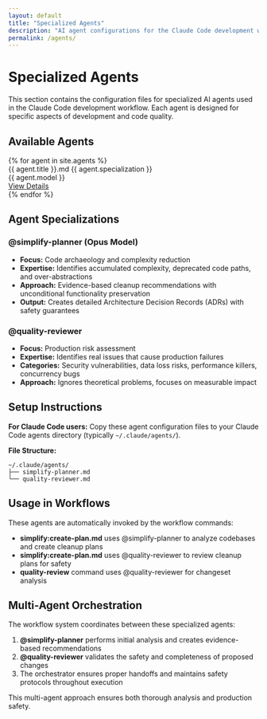 ```yaml
---
layout: default
title: "Specialized Agents"
description: "AI agent configurations for the Claude Code development workflow"
permalink: /agents/
---
```


# Specialized Agents

This section contains the configuration files for specialized AI agents used in the Claude Code development workflow. Each agent is designed for specific aspects of development and code quality.

## Available Agents

<div class="resource-category">
{% for agent in site.agents %}
<div class="file-item">
    <div class="file-header">
        <span class="file-name">{{ agent.title }}.md</span>
        <span class="file-desc">{{ agent.specialization }}</span>
        <div class="agent-meta">
            <span class="agent-model">{{ agent.model }}</span>
            <span class="agent-color" style="background-color: {{ agent.color }}; color: white; padding: 2px 8px; border-radius: 4px;">{{ agent.color }}</span>
        </div>
        <a href="{{ agent.url | relative_url }}" class="btn btn-primary">View Details</a>
    </div>
</div>
{% endfor %}
</div>

## Agent Specializations

### @simplify-planner (Opus Model)
- **Focus:** Code archaeology and complexity reduction
- **Expertise:** Identifies accumulated complexity, deprecated code paths, and over-abstractions
- **Approach:** Evidence-based cleanup recommendations with unconditional functionality preservation
- **Output:** Creates detailed Architecture Decision Records (ADRs) with safety guarantees

### @quality-reviewer
- **Focus:** Production risk assessment
- **Expertise:** Identifies real issues that cause production failures
- **Categories:** Security vulnerabilities, data loss risks, performance killers, concurrency bugs
- **Approach:** Ignores theoretical problems, focuses on measurable impact

## Setup Instructions

**For Claude Code users:** Copy these agent configuration files to your Claude Code agents directory (typically `~/.claude/agents/`).

**File Structure:**
```
~/.claude/agents/
├── simplify-planner.md
└── quality-reviewer.md
```

## Usage in Workflows

These agents are automatically invoked by the workflow commands:

- **simplify:create-plan.md** uses @simplify-planner to analyze codebases and create cleanup plans
- **simplify:create-plan.md** uses @quality-reviewer to review cleanup plans for safety
- **quality-review** command uses @quality-reviewer for changeset analysis

## Multi-Agent Orchestration

The workflow system coordinates between these specialized agents:

1. **@simplify-planner** performs initial analysis and creates evidence-based recommendations
2. **@quality-reviewer** validates the safety and completeness of proposed changes
3. The orchestrator ensures proper handoffs and maintains safety protocols throughout execution

This multi-agent approach ensures both thorough analysis and production safety.